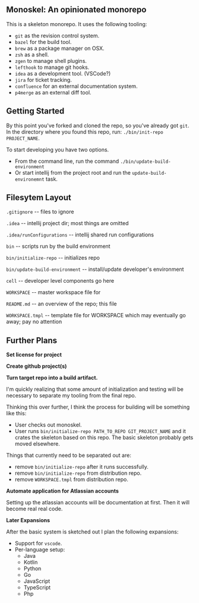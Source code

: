 Monoskel: An opinionated monorepo
---

This is a skeleton monorepo. It uses the following tooling:

* `git` as the revision control system.
* `bazel` for the build tool.
* `brew` as a package manager on OSX.
* `zsh` as a shell.
* `zgen` to manage shell plugins.
* `lefthook` to manage git hooks.
* `idea` as a development tool. (VSCode?)
* `jira` for ticket tracking.
* `confluence` for an external documentation system.
* `p4merge` as an external diff tool.

Getting Started
---
By this point you've forked and cloned the repo, so you've already
got `git`. In the directory where you found this repo, run:
`./bin/init-repo PROJECT_NAME`.

To start developing you have two options.

* From the command line, run the command `./bin/update-build-environment`
* Or start intellij from the project root and run the `update-build-environemnt` task. 

Filesytem Layout
---
`.gitignore` -- files to ignore 

`.idea` -- intellij project dir; most things are omitted

`.idea/runConfigurations` -- intellij shared run configurations

`bin` -- scripts run by the build environment

`bin/initialize-repo` -- initializes repo

`bin/update-build-environment` -- install/update developer's environment 

`cell` -- developer level components go here

`WORKSPACE` -- master workspace file for  

`README.md` -- an overview of the repo; this file

`WORKSPACE.tmpl` -- template file for WORKSPACE which may eventually go away; pay no attention

Further Plans
---

**Set license for project**

**Create github project(s)**

**Turn target repo into a build artifact.**

I'm quickly realizing that some amount of initialization and testing
will be necessary to separate my tooling from the final repo.

Thinking this over further, I think the process for building will be
something like this:

* User checks out monoskel.
* User runs `bin/initialize-repo PATH_TO_REPO GIT_PROJECT_NAME` and it crates the
  skeleton based on this repo. The basic skeleton probably gets moved elsewhere.
 

Things that currently need to be separated out are:
* remove `bin/initialize-repo` after it runs successfully.
* remove `bin/initialize-repo` from distribution repo.
* remove `WORKSPACE.tmpl` from distribution repo.

**Automate application for Atlassian accounts**

Setting up the atlassian accounts will be documentation at first. Then
it will become real real code.

**Later Expansions**

After the basic system is sketched out I plan the following expansions:

* Support for `vscode`.
* Per-language setup:
  * Java
  * Kotlin
  * Python
  * Go
  * JavaScript
  * TypeScript
  * Php


